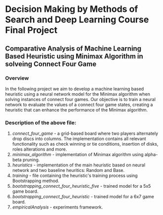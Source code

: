 # Decision Making by Methods of Search and Deep Learning Course Final Project
## Comparative Analysis of Machine Learning Based Heuristic using Minimax Algorithm in solveing Connect Four Game

### Overview 
In the following project we aim to develop a machine learning based heuristic using a neural network model for the Minimax algorithm when solving instances of connect four games.
Our objective is to train a neural network to evaluate the values of a connect four game states, creating a heuristic that can enhance the performance of the Minimax algorithm. 

### Description of the above file: 
1. *connect_four_game* - a grid-based board where two players alternately drop discs into columns. The implementation contains all relevant functionality such as check winning or tie conditions, insertion of disks, roles alterations and more.
2. *minimax_algorithm* - implementation of Minimax algorithm using alpha-beta pruning.
3. *heuristics* - implementation of the main heuristic based on neural network and two baseline heuritics: Random and Base.
4. *training* - file containing the heuristic's training process using Bootstrapping method.
5. *bootstrapping_connect_four_heuristic_five* - trained model for a 5x5 game board.
6. *bootstrapping_connect_four_heuristic* - trained model for a 6x7 game board.
7. *empiricalAnalysis* - experiments framework.
